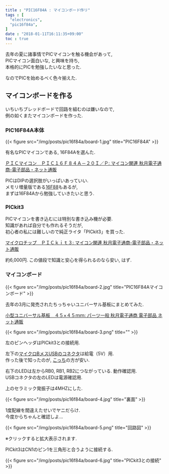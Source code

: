 ```yaml
---
title : "PIC16F84A : マイコンボード作リ"
tags : [
  "electronics",
  "pic16f84a",
]
date : "2018-01-11T16:11:35+09:00"
toc : true
---
```


去年の夏に諸事情でPICマイコンを触る機会があって,   
PICマイコン面白いな, と興味を持ち,   
本格的にPICを勉強したいなと思った.   
<!--more-->
なのでPICを始めるべく色々揃えた. 

## マイコンボードを作る

いちいちブレッドボードで回路を組むのは嫌いなので,   
例の如くまたマイコンボードを作った.   

### PIC16F84A本体

{{< figure src="/img/posts/pic16f84a/board-1.jpg" title="PIC16F84A" >}}

有名なPICマイコンである, 16F84Aを選んた.   

[ＰＩＣマイコン　ＰＩＣ１６Ｆ８４Ａ－２０Ｉ／Ｐ: マイコン関連 秋月電子通商-電子部品・ネット通販](http://akizukidenshi.com/catalog/g/gI-00097/)

PICはDIPの選択肢がいっぱいあっていい.   
メモリ増量版である[16F88](http://akizukidenshi.com/catalog/g/gI-00567/)もあるが,   
まずは16F84Aから勉強していきたいと思う. 

### PICkit3

PICマイコンを書き込むには特別な書き込み機が必要.   
知識があれば自分でも作れるそうだが,   
初心者の私には難しいので純正ライタ「PICkit3」を買った. 


[マイクロチップ　ＰＩＣｋｉｔ３: マイコン関連 秋月電子通商-電子部品・ネット通販](http://akizukidenshi.com/catalog/g/gM-03608)



約6,000円. この値段で知識と安心を得られるのなら安い, はず. 

### マイコンボード

{{< figure src="/img/posts/pic16f84a/board-2.jpg" title="PIC16F84Aマイコンボード" >}}

去年の3月に発売されたちっちゃいユニバーサル基板にまとめてみた. 

[小型ユニバーサル基板　４５×４５ｍｍ: パーツ一般 秋月電子通商 電子部品 ネット通販](http://akizukidenshi.com/catalog/g/gP-11735/)

{{< figure src="/img/posts/pic16f84a/board-3.png" title="" >}}

左のピンヘッダはPICkit3との接続用.   

左下の[マイクロBメスUSBのコネクタ](http://akizukidenshi.com/catalog/g/gK-06656/)は給電（5V）用.   
作った後で知ったのが, [こっち](http://akizukidenshi.com/catalog/g/gK-10972)の方が安い.   

右下のLEDは左からRB0, RB1, RB2につながっている. 動作確認用.   
USBコネクタの左のLEDは電源確認用. 

上のセラミック発振子は4MHZにした.  

{{< figure src="/img/posts/pic16f84a/board-4.jpg" title="裏面" >}}

 1度配線を間違えたせいでヤニだらけ.   
今度からちゃんと確認しよ...

{{< figure src="/img/posts/pic16f84a/board-5.png" title="回路図" >}}

※クリックすると拡大表示されます. 

PICkit3はCN1のピン1を三角形と合うように接続する. 

{{< figure src="/img/posts/pic16f84a/board-6.jpg" title="PICkit3との接続" >}}
